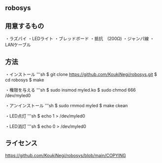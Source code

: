 ## robosys

## 用意するもの
・ラズパイ
・LEDライト
・ブレッドボード
・抵抗　(200Ω)
・ジャンパ線
・LANケーブル

## 方法
・インストール
'''sh
$ git clone https://github.com/KoukiNegi/robosys.git
$ cd robosys
$ make

・権限を与える
'''sh
$ sudo insmod myled.ko
$ sudo chmod 666 /dev/myled0

・アンインストール
'''sh
$ sudo rmmod myled
$ make ckean

・LED点灯
'''sh
$ echo 1 > /dev/myled0

・LED消灯
'''sh
$ echo 0 > /dev/myled0

## ライセンス
https://github.com/KoukiNegi/robosys/blob/main/COPYING
